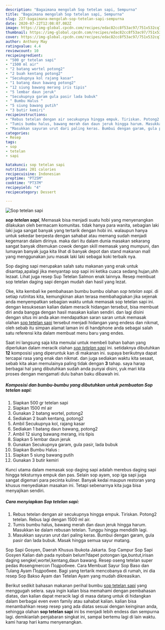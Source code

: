 ```yaml
---
description: "Bagaimana mengolah Sop tetelan sapi, Sempurna"
title: "Bagaimana mengolah Sop tetelan sapi, Sempurna"
slug: 227-bagaimana-mengolah-sop-tetelan-sapi-sempurna
date: 2020-07-22T12:08:07.082Z
image: https://img-global.cpcdn.com/recipes/edac82cc8f53ac97/751x532cq70/sop-tetelan-sapi-foto-resep-utama.jpg
thumbnail: https://img-global.cpcdn.com/recipes/edac82cc8f53ac97/751x532cq70/sop-tetelan-sapi-foto-resep-utama.jpg
cover: https://img-global.cpcdn.com/recipes/edac82cc8f53ac97/751x532cq70/sop-tetelan-sapi-foto-resep-utama.jpg
author: Anthony May
ratingvalue: 4.4
reviewcount: 10
recipeingredient:
- "500 gr tetelan sapi"
- "1500 ml air"
- "2 batang wortel potong2"
- "2 buah kentang potong2"
- "Secukupnya kol rajang kasar"
- "1 batang daun bawang potong2"
- "12 siung bawang merang iris tipis"
- "5 lembar daun jeruk"
- "Secukupnya garam gula pasir lada bubuk"
- " Bumbu Halus "
- "5 siung bawang putih"
- "3 butir kemiri"
recipeinstructions:
- "Rebus tetelan dengan air secukupnya hingga empuk. Tiriskan. Potong2 tetelan. Rebus lagi dengan 1500 ml air."
- "Tumis bumbu halus, bawang merah dan daun jeruk hingga harum. Masukkan ke dalam rebusan tetelan. Tunggu hingga mendidih lagi."
- "Masukkan sayuran urut dari paling keras. Bumbui dengan garam, gula pasir dan lada bubuk. Masak hingga semua sayur matang."
categories:
- Resep
tags:
- sop
- tetelan
- sapi

katakunci: sop tetelan sapi 
nutrition: 201 calories
recipecuisine: Indonesian
preptime: "PT25M"
cooktime: "PT37M"
recipeyield: "4"
recipecategory: Dessert

---
```



![Sop tetelan sapi](https://img-global.cpcdn.com/recipes/edac82cc8f53ac97/751x532cq70/sop-tetelan-sapi-foto-resep-utama.jpg)

<b><i>sop tetelan sapi</i></b>, Memasak bisa menjadi suatu hobi yang menyenangkan dilakukan oleh bermacam komunitas. tidak hanya para wanita, sebagian laki laki juga sangat banyak yang tertarik dengan hobi ini. walaupun hanya untuk sekedar berpesta dengan sahabat atau memang sudah menjadi kegemaran dalam dirinya. maka dari itu dalam dunia masakan sekarang sangat banyak ditemukan cowok dengan skill memasak yang mumpuni, dan lumayan banyak juga kita lihat di banyak depot dan stand makanan mall yang menggunakan juru masak laki laki sebagai koki terbaik nya.

Sop daging sapi merupakan salah satu makanan yang enak untuk disantap,apalagi jika menyantap sop sapi ini ketika cuaca sedang hujan,uhh lezaat. Lihat juga resep Sup Tetelan Salmon enak lainnya. Resep membuat sop tetelan daging sapi dengan mudah dan hasil yang lezat.

Oke, kita kembali ke pembahasan bumbu bumbu olahan <i>sop tetelan sapi</i>. di setiap rutinitas kita, kemungkinan akan terasa membahagiakan jika sejenak anda menyempatkan sebagian waktu untuk memasak sop tetelan sapi ini. dengan kesuksesan kalian dalam meracik hidangan tersebut, bisa membuat diri anda bangga dengan hasil masakan kalian sendiri. dan lagi disini dengan situs ini anda akan mendapatkan saran saran untuk memasak olahan <u>sop tetelan sapi</u> tersebut menjadi hidangan yang endess dan nikmat, oleh sebab itu simpan alamat laman ini di handphone anda sebagai salah satu referensi kita dalam membuat menu baru yang endes.


Saat ini langsung saja kita memulai untuk membeli bahan bahan yang diperlukan dalam meracik olahan <u><i>sop tetelan sapi</i></u> ini. setidaknya dibutuhkan <b>12</b> komposisi yang diperuntuk kan di makanan ini. supaya berikutnya dapat tercapai rasa yang enak dan nikmat. dan juga sediakan waktu kita sesaat, sebab kita akan memulainya paling tidak dengan <b>3</b> tahap. saya harap berbagai hal yang dibutuhkan sudah anda punyai disini, yuk mari kita proses dengan mengamati dulu bahan baku dibawah ini.

<!--inarticleads1-->

##### Komposisi dan bumbu-bumbu yang dibutuhkan untuk pembuatan Sop tetelan sapi:

1. Siapkan 500 gr tetelan sapi
1. Siapkan 1500 ml air
1. Gunakan 2 batang wortel, potong2
1. Sediakan 2 buah kentang, potong2
1. Ambil Secukupnya kol, rajang kasar
1. Sediakan 1 batang daun bawang, potong2
1. Ambil 12 siung bawang merang, iris tipis
1. Siapkan 5 lembar daun jeruk
1. Gunakan Secukupnya garam, gula pasir, lada bubuk
1. Siapkan  Bumbu Halus :
1. Siapkan 5 siung bawang putih
1. Gunakan 3 butir kemiri


Kunci utama dalam memasak sop daging sapi adalah merebus daging sapi hingga teksturnya empuk dan pas. Selain sop ayam, sop iga sapi juga sangat digemari para pecinta kuliner. Banyak kedai maupun restoran yang khusus menyediakan masakan ini. Tetapi sebenarnya kita juga bisa menyajikan sendiri. 

<!--inarticleads2-->

##### Cara menyiapkan Sop tetelan sapi:

1. Rebus tetelan dengan air secukupnya hingga empuk. Tiriskan. Potong2 tetelan. Rebus lagi dengan 1500 ml air.
1. Tumis bumbu halus, bawang merah dan daun jeruk hingga harum. Masukkan ke dalam rebusan tetelan. Tunggu hingga mendidih lagi.
1. Masukkan sayuran urut dari paling keras. Bumbui dengan garam, gula pasir dan lada bubuk. Masak hingga semua sayur matang.


Sop Sapi Gosyen, Daerah Khusus Ibukota Jakarta. Sop Campur Sop Sapi Gosyen Kalian dah pada nyobain belum?dapet potongan iga,buntut,irisan daging sengkel,wortel,kentang,daun bawang. Resep oseng tetelan super pedas #osengmercon Подробнее. Cara Membuat Sayur Sop Baso dan Tulang Ayam Подробнее. Bagi yang tertarik mencobanya di rumah, ini dia resep Sop Bakso Ayam dan Tetelan Ayam yang mudah dikreasikan. 

Berikut sedikit bahasan makanan perihal bumbu <u>sop tetelan sapi</u> yang menggugah selera. saya ingin kalian bisa memahami dengan pembahasan diatas, dan kalian dapat meracik lagi di masa datang untuk di hidangkan dalam berbagai even even family atau sahabat kalian. kalian bisa menambahkan resep resep yang ada diatas sesuai dengan keinginan anda, sehingga olahan <b>sop tetelan sapi</b> ini bs menjadi lebih endess dan sempurna lagi. demikianlah penjabaran singkat ini, sampai bertemu lagi di lain waktu. kami harap hari kamu menyenangkan.
